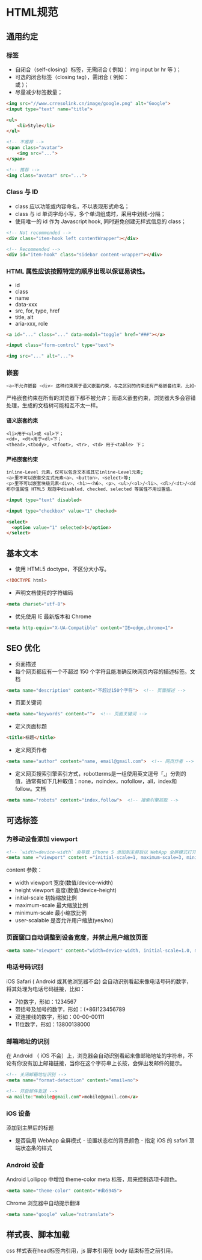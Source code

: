 # HTML规范

## 通用约定

### 标签

- 自闭合（self-closing）标签，无需闭合 ( 例如： img input br hr 等 )；
- 可选的闭合标签（closing tag），需闭合 ( 例如：</li> 或 </body> )；
- 尽量减少标签数量；

``` html
<img src="//www.crresolink.cn/image/google.png" alt="Google">
<input type="text" name="title">

<ul>
    <li>Style</li>
</ul>

<!-- 不推荐 -->
<span class="avatar">
    <img src="...">
</span>

<!-- 推荐 -->
<img class="avatar" src="...">
```

### Class 与 ID

- class 应以功能或内容命名，不以表现形式命名；
- class 与 id 单词字母小写，多个单词组成时，采用中划线-分隔；
- 使用唯一的 id 作为 Javascript hook, 同时避免创建无样式信息的 class；

``` html
<!-- Not recommended -->
<div class="item-hook left contentWrapper"></div>

<!-- Recommended -->
<div id="item-hook" class="sidebar content-wrapper"></div>
```

### HTML 属性应该按照特定的顺序出现以保证易读性。

- id
- class
- name
- data-xxx
- src, for, type, href
- title, alt
- aria-xxx, role

``` html
<a id="..." class="..." data-modal="toggle" href="###"></a>

<input class="form-control" type="text">

<img src="..." alt="...">
```

### 嵌套

```sh
<a>不允许嵌套 <div> 这种约束属于语义嵌套约束，与之区别的约束还有严格嵌套约束，比如<a>不允许嵌套 <a>。
```

严格嵌套约束在所有的浏览器下都不被允许；而语义嵌套约束，浏览器大多会容错处理，生成的文档树可能相互不太一样。

#### 语义嵌套约束

``` txt
<li>用于<ul>或 <ol>下；
<dd>, <dt>用于<dl>下；
<thead>,<tbody>, <tfoot>, <tr>, <td> 用于<table> 下；
```

#### 严格嵌套约束

```sh
inline-Level 元素，仅可以包含文本或其它inline-Level元素;
<a>里不可以嵌套交互式元素<a>、<button>、<select>等;
<p>里不可以嵌套块级元素<div>、<h1>~<h6>、<p>、<ul>/<ol>/<li>、<dl>/<dt>/<dd>、<form>等。
布尔值属性 HTML5 规范中disabled、checked、selected 等属性不用设置值。
```

``` html
<input type="text" disabled>

<input type="checkbox" value="1" checked>

<select>
  <option value="1" selected>1</option>
</select>
```

## 基本文本

- 使用 HTML5 doctype，不区分大小写。

``` html
<!DOCTYPE html>
```

- 声明文档使用的字符编码

``` html
<meta charset="utf-8">
```

- 优先使用 IE 最新版本和 Chrome

``` html
<meta http-equiv="X-UA-Compatible" content="IE=edge,chrome=1">
```

## SEO 优化

- 页面描述
- 每个网页都应有一个不超过 150 个字符且能准确反映网页内容的描述标签。文档

``` html
<meta name="description" content="不超过150个字符">  <!-- 页面描述 -->
```

- 页面关键词

``` html
<meta name="keywords" content="">  <!-- 页面关键词 -->
```

- 定义页面标题

``` html
<title>标题</title>
```

- 定义网页作者

``` html
<meta name="author" content="name, email@gmail.com">  <!-- 网页作者 -->
```

- 定义网页搜索引擎索引方式，robotterms是一组使用英文逗号「,」分割的值，通常有如下几种取值：none，noindex，nofollow，all，index和follow。文档

``` html
<meta name="robots" content="index,follow">  <!-- 搜索引擎抓取 -->
```

## 可选标签

### 为移动设备添加 viewport

``` html
<!-- `width=device-width` 会导致 iPhone 5 添加到主屏后以 WebApp 全屏模式打开页面时出现黑边 http://bigc.at/ios-webapp-viewport-meta.orz -->
<meta name ="viewport" content ="initial-scale=1, maximum-scale=3, minimum-scale=1, user-scalable=no">
```

content 参数：

- width viewport 宽度(数值/device-width)
- height viewport 高度(数值/device-height)
- initial-scale 初始缩放比例
- maximum-scale 最大缩放比例
- minimum-scale 最小缩放比例
- user-scalable 是否允许用户缩放(yes/no)

### 页面窗口自动调整到设备宽度，并禁止用户缩放页面

``` html
<meta name="viewport" content="width=device-width, initial-scale=1.0, minimum-scale=1.0, maximum-scale=1.0, user-scalable=no" />
```

### 电话号码识别

iOS Safari ( Android 或其他浏览器不会) 会自动识别看起来像电话号码的数字，将其处理为电话号码链接，比如：

- 7位数字，形如：1234567
- 带括号及加号的数字，形如：(+86)123456789
- 双连接线的数字，形如：00-00-00111
- 11位数字，形如：13800138000

### 邮箱地址的识别

在 Android （ iOS 不会）上，浏览器会自动识别看起来像邮箱地址的字符串，不论有你没有加上邮箱链接，当你在这个字符串上长按，会弹出发邮件的提示。

``` html
<!-- 关闭邮箱地址识别 -->
<meta name="format-detection" content="email=no">

<!-- 开启邮件发送 -->
<a mailto:"mobile@gmail.com">mobile@gmail.com</a>
```

### iOS 设备

  添加到主屏后的标题

- 是否启用 WebApp 全屏模式 - 设置状态栏的背景颜色 - 指定 iOS 的 safari 顶端状态条的样式

### Android 设备

Android Lollipop 中增加 theme-color meta 标签，用来控制选项卡颜色。

``` html
<meta name="theme-color" content="#db5945">
```

Chrome 浏览器中自动提示翻译

``` html
<meta name="google" value="notranslate">
```

## 样式表、脚本加载

css 样式表在head标签内引用，js 脚本引用在 body 结束标签之前引用。
